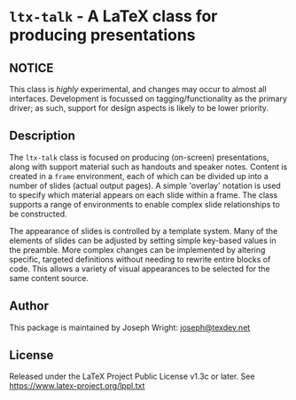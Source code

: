 # `ltx-talk` - A LaTeX class for producing presentations

## NOTICE

This class is _highly_ experimental, and changes may occur to almost all
interfaces. Development is focussed on tagging/functionality as the primary
driver; as such, support for design aspects is likely to be lower priority.

## Description

The `ltx-talk` class is focused on producing (on-screen) presentations, along
with support material such as handouts and speaker notes. Content is created in
a `frame` environment, each of which can be divided up into a number of slides
(actual output pages). A simple 'overlay' notation is used to specify which
material appears on each slide within a frame. The class supports a range of
environments to enable complex slide relationships to be constructed.

The appearance of slides is controlled by a template system. Many of the
elements of slides can be adjusted by setting simple key-based values in the
preamble. More complex changes can be implemented by altering specific,
targeted definitions without needing to rewrite entire blocks of code. This
allows a variety of visual appearances to be selected for the same content
source.

## Author

This package is maintained by Joseph Wright: joseph@texdev.net

## License

Released under the LaTeX Project Public License v1.3c or later. See https://www.latex-project.org/lppl.txt
